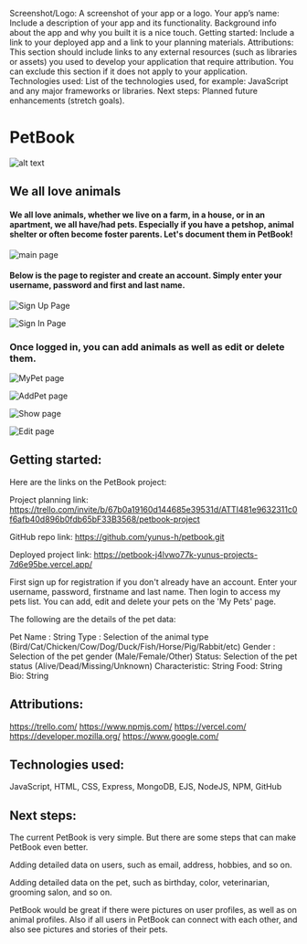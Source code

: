 Screenshot/Logo: A screenshot of your app or a logo.
Your app’s name: Include a description of your app and its functionality. Background info about the app and why you built it is a nice touch.
Getting started: Include a link to your deployed app and a link to your planning materials.
Attributions: This section should include links to any external resources (such as libraries or assets) you used to develop your application that require attribution. You can exclude this section if it does not apply to your application.
Technologies used: List of the technologies used, for example: JavaScript and any major frameworks or libraries.
Next steps: Planned future enhancements (stretch goals).

# PetBook
![alt text](image/petbooklogo.jpg)
## We all love animals
####  We all love animals, whether we live on a farm, in a house, or in an apartment, we all have/had pets. Especially if you have a petshop, animal shelter or often become foster parents. Let's document them in PetBook!

![main page](image/image.png)


#### Below is the page to register and create an account. Simply enter your username, password and first and last name.
![Sign Up Page](image/image-1.png)


![Sign In Page](image/image-2.png)

### Once logged in, you can add animals as well as edit or delete them.
![MyPet page](image/image-3.png)


![AddPet page](image/image-4.png)


![Show page](image/image-5.png)

![Edit page](image/image-6.png)

## Getting started:

Here are the links on the PetBook project:

Project planning link: https://trello.com/invite/b/67b0a19160d144685e39531d/ATTI481e9632311c0f6afb40d896b0fdb65bF33B3568/petbook-project

GitHub repo link: https://github.com/yunus-h/petbook.git

Deployed project link: https://petbook-j4lvwo77k-yunus-projects-7d6e95be.vercel.app/



First sign up for registration if you don't already have an account. Enter your username, password, firstname and last name. Then login to access my pets list. You can add, edit and delete your pets on the 'My Pets' page.

The following are the details of the pet data: 

Pet Name : String
Type : Selection of the animal type (Bird/Cat/Chicken/Cow/Dog/Duck/Fish/Horse/Pig/Rabbit/etc)
Gender : Selection of the pet gender (Male/Female/Other)
Status: Selection of the pet status (Alive/Dead/Missing/Unknown)
Characteristic: String
Food: String
Bio: String

## Attributions: 

https://trello.com/
https://www.npmjs.com/
https://vercel.com/
https://developer.mozilla.org/
https://www.google.com/

## Technologies used:

JavaScript, HTML, CSS, Express, MongoDB, EJS, NodeJS, NPM, GitHub

## Next steps:

The current PetBook is very simple. But there are some steps that can make PetBook even better. 

Adding detailed data on users, such as email, address, hobbies, and so on.

Adding detailed data on the pet, such as birthday, color, veterinarian, grooming salon, and so on.

PetBook would be great if there were pictures on user profiles, as well as on animal profiles. Also if all users in PetBook can connect with each other, and also see pictures and stories of their pets.

